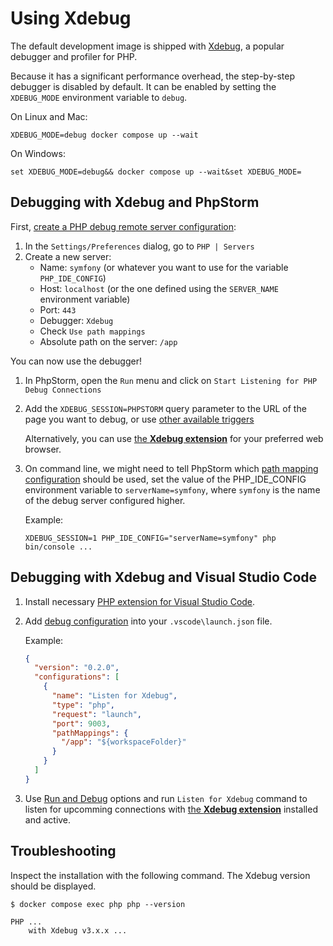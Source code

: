 # Using Xdebug

The default development image is shipped with [Xdebug](https://xdebug.org/),
a popular debugger and profiler for PHP.

Because it has a significant performance overhead, the step-by-step debugger
is disabled by default.
It can be enabled by setting the `XDEBUG_MODE` environment variable to `debug`.

On Linux and Mac:

```console
XDEBUG_MODE=debug docker compose up --wait
```

On Windows:

```console
set XDEBUG_MODE=debug&& docker compose up --wait&set XDEBUG_MODE=
```

## Debugging with Xdebug and PhpStorm

First, [create a PHP debug remote server configuration](https://www.jetbrains.com/help/phpstorm/creating-a-php-debug-server-configuration.html):

1. In the `Settings/Preferences` dialog, go to `PHP | Servers`
2. Create a new server:
   - Name: `symfony` (or whatever you want to use for the variable `PHP_IDE_CONFIG`)
   - Host: `localhost` (or the one defined using the `SERVER_NAME` environment variable)
   - Port: `443`
   - Debugger: `Xdebug`
   - Check `Use path mappings`
   - Absolute path on the server: `/app`

You can now use the debugger!

1. In PhpStorm, open the `Run` menu and click on `Start Listening for PHP Debug Connections`
2. Add the `XDEBUG_SESSION=PHPSTORM` query parameter to the URL of
   the page you want to debug, or use [other available triggers](https://xdebug.org/docs/step_debug#activate_debugger)

   Alternatively, you can use [the **Xdebug extension**](https://xdebug.org/docs/step_debug#browser-extensions)
   for your preferred web browser.

3. On command line, we might need to tell PhpStorm which
   [path mapping configuration](https://www.jetbrains.com/help/phpstorm/zero-configuration-debugging-cli.html#configure-path-mappings)
   should be used, set the value of the PHP_IDE_CONFIG environment variable to
   `serverName=symfony`, where `symfony` is the name of the debug server configured
   higher.

   Example:

   ```console
   XDEBUG_SESSION=1 PHP_IDE_CONFIG="serverName=symfony" php bin/console ...
   ```

## Debugging with Xdebug and Visual Studio Code

1. Install necessary [PHP extension for Visual Studio Code](https://marketplace.visualstudio.com/items?itemName=DEVSENSE.phptools-vscode).
2. Add [debug configuration](https://code.visualstudio.com/docs/debugtest/debugging-configuration#_launch-configurations)
   into your `.vscode\launch.json` file.

   Example:

   ```json
   {
     "version": "0.2.0",
     "configurations": [
       {
         "name": "Listen for Xdebug",
         "type": "php",
         "request": "launch",
         "port": 9003,
         "pathMappings": {
           "/app": "${workspaceFolder}"
         }
       }
     ]
   }
   ```

3. Use [Run and Debug](https://code.visualstudio.com/docs/debugtest/debugging#_start-a-debugging-session)
   options and run `Listen for Xdebug` command to listen for upcomming connections
   with [the **Xdebug extension**](https://xdebug.org/docs/step_debug#browser-extensions)
   installed and active.

## Troubleshooting

Inspect the installation with the following command.
The Xdebug version should be displayed.

```console
$ docker compose exec php php --version

PHP ...
    with Xdebug v3.x.x ...
```
